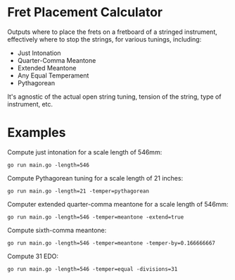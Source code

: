 # Fret Placement Calculator

Outputs where to place the frets on a fretboard of a stringed instrument, effectively where to stop the strings, for various tunings, including:

* Just Intonation
* Quarter-Comma Meantone
* Extended Meantone
* Any Equal Temperament
* Pythagorean

It's agnostic of the actual open string tuning, tension of the string, type of instrument, etc.

# Examples

Compute just intonation for a scale length of 546mm:

`go run main.go -length=546`

Compute Pythagorean tuning for a scale length of 21 inches:

`go run main.go -length=21 -temper=pythagorean`

Computer extended quarter-comma meantone for a scale length of 546mm:

`go run main.go -length=546 -temper=meantone -extend=true`

Compute sixth-comma meantone:

`go run main.go -length=546 -temper=meantone -temper-by=0.166666667`

Compute 31 EDO:

`go run main.go -length=546 -temper=equal -divisions=31`


